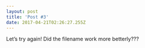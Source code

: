 ```yaml
---
layout: post
title: 'Post #3'
date: 2017-04-21T02:26:27.255Z
---
```

Let’s try again! Did the filename work more betterly???

